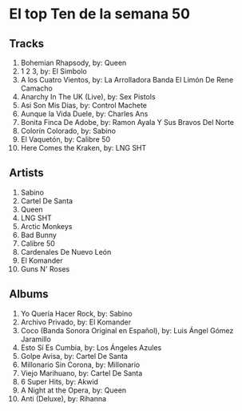 # El top Ten de la semana 50

## Tracks
1. Bohemian Rhapsody, by: Queen
1. 1 2 3, by: El Simbolo
1. A los Cuatro Vientos, by: La Arrolladora Banda El Limón De Rene Camacho
1. Anarchy In The UK (Live), by: Sex Pistols
1. Asi Son Mis Dias, by: Control Machete
1. Aunque la Vida Duele, by: Charles Ans
1. Bonita Finca De Adobe, by: Ramon Ayala Y Sus Bravos Del Norte
1. Colorín Colorado, by: Sabino
1. El Vaquetón, by: Calibre 50
1. Here Comes the Kraken, by: LNG SHT

## Artists
1. Sabino
1. Cartel De Santa
1. Queen
1. LNG SHT
1. Arctic Monkeys
1. Bad Bunny
1. Calibre 50
1. Cardenales De Nuevo León
1. El Komander
1. Guns N' Roses

## Albums
1. Yo Quería Hacer Rock, by: Sabino
1. Archivo Privado, by: El Komander
1. Coco (Banda Sonora Original en Español), by: Luis Ángel Gómez Jaramillo
1. Esto Sí Es Cumbia, by: Los Ángeles Azules
1. Golpe Avisa, by: Cartel De Santa
1. Millonario Sin Corona, by: Millonario
1. Viejo Marihuano, by: Cartel De Santa
1. 6 Super Hits, by: Akwid
1. A Night at the Opera, by: Queen
1. Anti (Deluxe), by: Rihanna
